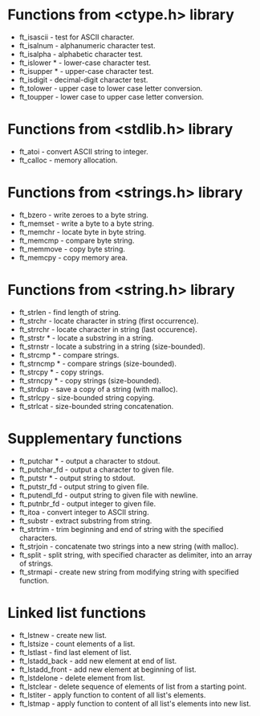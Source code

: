 # Functions from <ctype.h> library
* ft_isascii - test for ASCII character.
* ft_isalnum - alphanumeric character test.
* ft_isalpha - alphabetic character test.
* ft_islower * - lower-case character test.
* ft_isupper * - upper-case character test.
* ft_isdigit - decimal-digit character test.
* ft_tolower - upper case to lower case letter conversion.
* ft_toupper - lower case to upper case letter conversion.

# Functions from <stdlib.h> library
* ft_atoi - convert ASCII string to integer.
* ft_calloc - memory allocation.

# Functions from <strings.h> library
* ft_bzero - write zeroes to a byte string.
* ft_memset - write a byte to a byte string.
* ft_memchr - locate byte in byte string.
* ft_memcmp - compare byte string.
* ft_memmove - copy byte string.
* ft_memcpy - copy memory area.

# Functions from <string.h> library
* ft_strlen - find length of string.
* ft_strchr - locate character in string (first occurrence).
* ft_strrchr - locate character in string (last occurence).
* ft_strstr * - locate a substring in a string.
* ft_strnstr - locate a substring in a string (size-bounded).
* ft_strcmp * - compare strings.
* ft_strncmp * - compare strings (size-bounded).
* ft_strcpy * - copy strings.
* ft_strncpy * - copy strings (size-bounded).
* ft_strdup - save a copy of a string (with malloc).
* ft_strlcpy - size-bounded string copying.
* ft_strlcat - size-bounded string concatenation.

# Supplementary functions
* ft_putchar * - output a character to stdout.
* ft_putchar_fd - output a character to given file.
* ft_putstr * - output string to stdout.
* ft_putstr_fd - output string to given file.
* ft_putendl_fd - output string to given file with newline.
* ft_putnbr_fd - output integer to given file.
* ft_itoa - convert integer to ASCII string.
* ft_substr - extract substring from string.
* ft_strtrim - trim beginning and end of string with the specified characters.
* ft_strjoin - concatenate two strings into a new string (with malloc).
* ft_split - split string, with specified character as delimiter, into an array of strings.
* ft_strmapi - create new string from modifying string with specified function.

# Linked list functions
* ft_lstnew - create new list.
* ft_lstsize - count elements of a list.
* ft_lstlast - find last element of list.
* ft_lstadd_back - add new element at end of list.
* ft_lstadd_front - add new element at beginning of list.
* ft_lstdelone - delete element from list.
* ft_lstclear - delete sequence of elements of list from a starting point.
* ft_lstiter - apply function to content of all list's elements.
* ft_lstmap - apply function to content of all list's elements into new list.